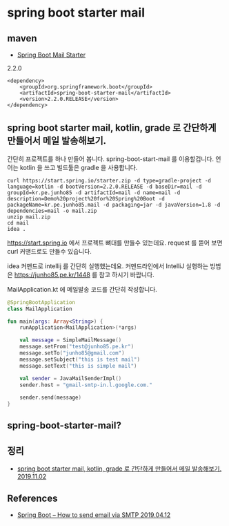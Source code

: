 # spring boot starter mail

## maven
* [Spring Boot Mail Starter](https://mvnrepository.com/artifact/org.springframework.boot/spring-boot-starter-mail)

2.2.0
```
<dependency>
    <groupId>org.springframework.boot</groupId>
    <artifactId>spring-boot-starter-mail</artifactId>
    <version>2.2.0.RELEASE</version>
</dependency>
```

## spring boot starter mail, kotlin, grade 로 간단하게 만들어서 메일 발송해보기.
간단히 프로젝트를 하나 만들어 봅니다. spring-boot-start-mail 를 이용할겁니다. 언어는 kotlin 을 쓰고 빌드툴은 gradle 을 사용합니다.
```
curl https://start.spring.io/starter.zip -d type=gradle-project -d language=kotlin -d bootVersion=2.2.0.RELEASE -d baseDir=mail -d groupId=kr.pe.junho85 -d artifactId=mail -d name=mail -d description=Demo%20project%20for%20Spring%20Boot -d packageName=kr.pe.junho85.mail -d packaging=jar -d javaVersion=1.8 -d dependencies=mail -o mail.zip
unzip mail.zip
cd mail
idea .
```
https://start.spring.io 에서 프로젝트 뼈대를 만들수 있는데요. request 를 뜯어 보면 curl 커맨드로도 만들수 있습니다.

idea 커맨드로 intellij 를 간단히 실행했는데요. 커맨드라인에서 IntelliJ 실행하는 방법은 https://junho85.pe.kr/1448 를 참고 하시기 바랍니다.

MailApplication.kt 에 메일발송 코드를 간단히 작성합니다.
```kotlin
@SpringBootApplication
class MailApplication

fun main(args: Array<String>) {
	runApplication<MailApplication>(*args)

	val message = SimpleMailMessage()
	message.setFrom("test@junho85.pe.kr")
	message.setTo("junho85@gmail.com")
	message.setSubject("this is test mail")
	message.setText("this is simple mail")

	val sender = JavaMailSenderImpl()
	sender.host = "gmail-smtp-in.l.google.com."
	
	sender.send(message)
}
```

## spring-boot-starter-mail?


## 정리
* [spring boot starter mail, kotlin, grade 로 간단하게 만들어서 메일 발송해보기. 2019.11.02](https://junho85.pe.kr/1449)

## References
* [Spring Boot – How to send email via SMTP 2019.04.12](https://www.mkyong.com/spring-boot/spring-boot-how-to-send-email-via-smtp/)

